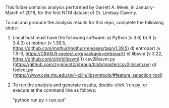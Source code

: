 This folder contains analysis performed
by Garrett A. Meek, in January-March of 2018,
for the first NTM dataset of Dr. Lindsay Caverly.

To run and produce the analysis results for this repo, complete the following steps:

1.  Local host must have the following software:
	a) Python (v 3.6)
	b) R (v 3.4.3)
	c) mothur (v 1.39.5, https://github.com/mothur/mothur/releases/tag/v1.39.5)
	d) entropart (v 1.5-3, https://CRAN.R-project.org/package=entropart)
	e) libsvm (v 3.22, https://github.com/cjlin1/libsvm)
	f) csv2libsvm.py (https://github.com/zygmuntz/phraug/blob/master/csv2libsvm.py)
	g) fselect.py (https://www.csie.ntu.edu.tw/~cjlin/libsvmtools/#feature_selection_tool)
	
2.  To run the analysis and generate results, 
double-click 'run.py' or execute at the command 
line as follows:
	
	"python run.py > run.out"
	


